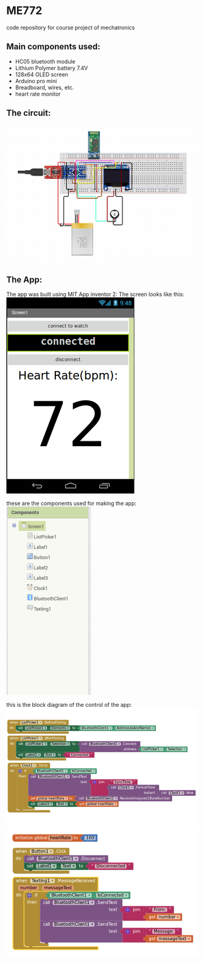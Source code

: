 # ME772
code repository for course project of mechatronics

## Main components used:

* HC05 bluetooth module
* Lithium Polymer battery 7.4V
* 128x64 OLED screen
* Arduino pro mini
* Breadboard, wires, etc.
* heart rate monitor
## The circuit:

![circuit design](maincircuit.png "circuit")

## The App:
The app was built using MIT App inventor 2:
The screen looks like this:
![screen](screen.png "screen")

these are the components used for making the app:
![components](components.png "components")

this is the block diagram of the control of the app:
![blocks1](blocks1.png "blocks1")
![blocks2](blocks2.png "blocks2")


